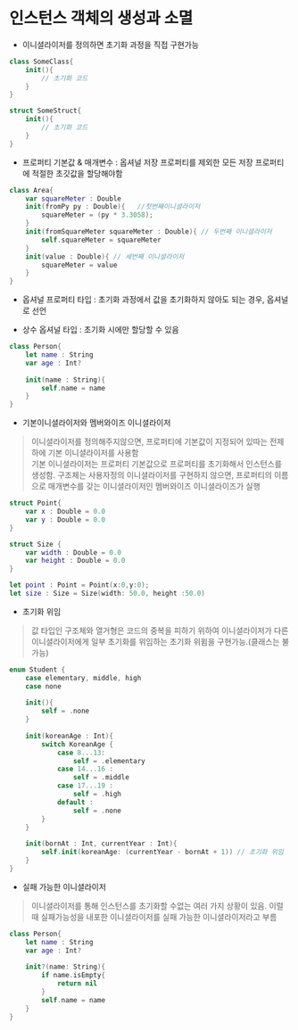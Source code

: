 # 인스턴스 객체의 생성과 소멸


- 이니셜라이저를 정의하면 초기화 과정을 직접 구현가능

```swift
class SomeClass{
    init(){
        // 초기화 코드
    }
}

struct SomeStruct{
    init(){
        // 초기화 코드
    }
}
```

- 프로퍼티 기본값 & 매개변수 : 옵셔널 저장 프로퍼티를 제외한 모든 저장 프로퍼티에 적절한 초깃값을 할당해야함

```swift
class Area{
    var squareMeter : Double
    init(fromPy py : Double){   //첫번째이니셜라이저
        squareMeter = (py * 3.3058);
    }
    init(fromSquareMeter squareMeter : Double){ // 두번째 이니셜라이저
        self.squareMeter = squareMeter
    }
    init(value : Double){ // 세번째 이니셜라이저
        squareMeter = value
    }
}
```

- 옵셔널 프로퍼티 타입 : 초기화 과정에서 값을 초기화하지 않아도 되는 경우, 옵셔널로 선언

- 상수 옵셔널 타입 : 초기화 시에만 할당할 수 있음

```swift
class Person{
    let name : String
    var age : Int?
    
    init(name : String){
        self.name = name
    }
}
```

- 기본이니셜라이저와 멤버와이즈 이니셜라이저

> 이니셜라이저를 정의해주지않으면, 프로퍼티에 기본값이 지정되어 있따는 전제하에 기본 이니셜라이저를 사용함 <br>
> 기본 이니셜라이저는 프로퍼티 기본값으로 프로퍼티를 초기화해서 인스턴스를 생성함.
> 구조체는 사용자정의 이니셜라이저를 구현하지 않으면, 프로퍼티의 이름으로 매개변수를 갖는 이니셜라이저인 멤버와이즈 이니셜라이즈가 실행

```swift
struct Point{
    var x : Double = 0.0
    var y : Double = 0.0
}

struct Size {
    var width : Double = 0.0
    var height : Double = 0.0
}

let point : Point = Point(x:0,y:0);
let size : Size = Size(width: 50.0, height :50.0)
```

- 초기화 위임

> 값 타입인 구조체와 열거형은 코드의 중복을 피하기 위하여 이니셜라이저가 다른 이니셜라이저에게 일부 초기화를 위임하는 초기화 위윔을 구현가능.(클래스는 불가능)

```swift
enum Student {
    case elementary, middle, high
    case none
    
    init(){
        self = .none
    }
    
    init(koreanAge : Int){
        switch KoreanAge {
            case 8...13:
                self = .elementary
            case 14...16 :
                self = .middle
            case 17...19 :
                self = .high
            default : 
                self = .none
        }
    }
    
    init(bornAt : Int, currentYear : Int){
        self.init(koreanAge: (currentYear - bornAt + 1)) // 초기화 위임 
    }
}
```

- 실패 가능한 이니셜라이저

> 이니셜라이저를 통해 인스턴스를 초기화할 수없는 여러 가지 상황이 있음. 이럴때 실패가능성을 내포한 이니셜라이저를 실패 가능한 이니셜라이저라고 부름

```swift
class Person{
    let name : String 
    var age : Int?
    
    init?(name: String){
        if name.isEmpty{
            return nil
        }
        self.name = name
    }
}
```